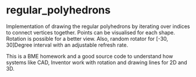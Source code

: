 # regular_polyhedrons
Implementation of drawing the regular polyhedrons by iterating over indices to connect vertices together.
Points can be visualised for each shape.
Rotation is possible for a better view.
Also, random rotator for [-30, 30]Degree interval with an adjustable refresh rate.

This is a BME homework and a good source code to understand how systems like CAD, Inventor work with rotation and drawing lines for 2D and 3D.
